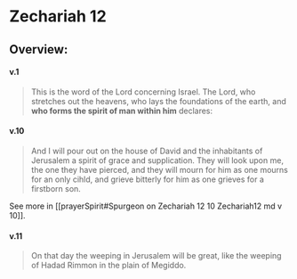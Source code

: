 # Zechariah 12

## Overview:



#### v.1
>This is the word of the Lord concerning Israel. The Lord, who stretches out the heavens, who lays the foundations of the earth, and **who forms the spirit of man within him** declares:


#### v.10
>And I will pour out on the house of David and the inhabitants of Jerusalem a spirit of grace and supplication. They will look upon me, the one they have pierced, and they will mourn for him as one mourns for an only cihld, and grieve bitterly for him as one grieves for a firstborn son.

See more in [[prayerSpirit#Spurgeon on Zechariah 12 10 Zechariah12 md v 10]].

#### v.11
>On that day the weeping in Jerusalem will be great, like the weeping of Hadad Rimmon in the plain of Megiddo.


